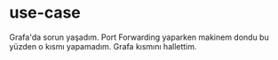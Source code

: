 # use-case

Grafa'da sorun yaşadım. Port Forwarding yaparken makinem dondu bu yüzden o kısmı yapamadım.
Grafa kısmını hallettim.
